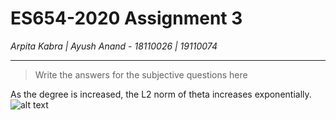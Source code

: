 # ES654-2020 Assignment 3

*Arpita Kabra | Ayush Anand* - *18110026 | 19110074*

------

> Write the answers for the subjective questions here

As the degree is increased, the L2 norm of theta increases exponentially. 
![alt text](https://github.com/ES654/assignment-2-arpita-ayush/blob/master/assignment-2/q5_plot.png)
